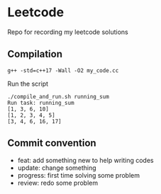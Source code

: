 # Leetcode
Repo for recording my leetcode solutions

## Compilation
```shell
g++ -std=c++17 -Wall -O2 my_code.cc
```

Run the script
```shell
./compile_and_run.sh running_sum
Run task: running_sum
[1, 3, 6, 10]
[1, 2, 3, 4, 5]
[3, 4, 6, 16, 17]
```

## Commit convention
* feat: add something new to help writing codes
* update: change something
* progress: first time solving some problem
* review: redo some problem

